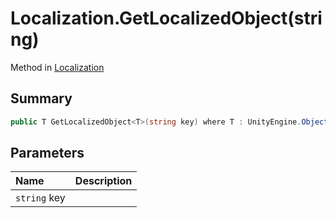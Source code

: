 # Localization.GetLocalizedObject(string)

Method in [Localization](api/csharp/yarn.unity.localization.md)

## Summary



```csharp
public T GetLocalizedObject<T>(string key) where T : UnityEngine.Object
```

## Parameters

|Name|Description|
|:---|:---|
|`string` key||

